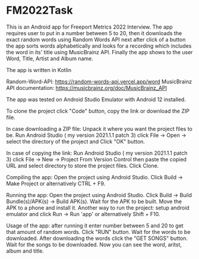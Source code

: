 # FM2022Task

This is an Android app for Freeport Metrics 2022 Interview. 
The app requires user to put in a number between 5 to 20, then it downloads the exact random words using Random Words API next after click of a button the app sorts words alphabetically and looks for a recording which includes the word in its' title using MusicBrainz API. Finally the app shows to the user Word, Title, Artist and Album name.

The app is written in Kotlin

Random-Word-API: https://random-words-api.vercel.app/word
MusicBrainz API documentation: https://musicbrainz.org/doc/MusicBrainz_API

The app was tested on Android Studio Emulator with Android 12 installed. 


To clone the project click "Code" button, copy the link or download the ZIP file. 

In case downloading a ZIP file:
Unpack it where you want the project files to be. Run Android Studio ( my version 2021.1.1 patch 3) click File -> Open -> select the directory of the project and Click "OK" button.

In case of copying the link:
Run Android Studio ( my version 2021.1.1 patch 3) click File -> New -> Project From Version Control then paste the copied URL and select directory to store the project files. Click Clone.

Compiling the app:
Open the project using Android Studio. Click Build -> Make Project or alternatively CTRL + F9.

Running the app:
Open the project using Android Studio. Click Build -> Build Bundle(s)/APK(s) -> Build APK(s). Wait for the APK to be built. Move the APK to a phone and install it. Another way to run the project: setup android emulator and click Run -> Run 'app' or alternatively Shift + F10.

Usage of the app:
after running it enter number between 5 and 20 to get that amount of random words. Click "RUN" button. Wait for the words to be downloaded. After downloading the words click the "GET SONGS" button. Wait for the songs to be downloaded. Now you can see the word, aritst, album and title.
